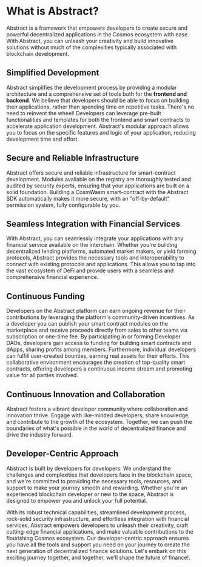 # What is Abstract?

Abstract is a framework that empowers developers to create secure and powerful decentralized applications
in the Cosmos ecosystem with ease. With Abstract, you can unleash your creativity and build innovative solutions without
much
of the complexities typically associated with blockchain development.

## Simplified Development

Abstract simplifies the development process by providing a modular architecture and a comprehensive set of tools both
for
the **frontend and backend**. We believe that developers should be able to focus on building their applications, rather
than
spending time on repetitive tasks. There's no need to reinvent the wheel! Developers can leverage pre-built
functionalities
and templates for both the frontend and smart contracts to accelerate application development. Abstract's modular
approach
allows you to focus on the specific features and logic of your application, reducing development time and effort.

## Secure and Reliable Infrastructure

Abstract offers secure and reliable infrastructure for smart-contract development. Modules available on the registry are
thoroughly tested and audited by security experts, ensuring that your applications are built on a solid foundation.
Building a CosmWasm smart-contract with the Abstract SDK automatically makes it more secure, with an "off-by-default"
permission system, fully configurable by you.

## Seamless Integration with Financial Services

With Abstract, you can seamlessly integrate your applications with any financial service available on the interchain.
Whether you're
building decentralized lending platforms, automated market makers, or yield farming protocols, Abstract provides the
necessary tools and interoperability to connect with existing protocols and applications. This allows you to tap
into the vast ecosystem of DeFi and provide users with a seamless and comprehensive financial experience.

## Continuous Funding

Developers on the Abstract platform can earn ongoing revenue for their contributions by leveraging the platform's
community-driven incentives. As a developer you can publish your smart contract modules on the marketplace and receive
proceeds directly from sales to other teams via subscription or one-time fee. By participating in or forming Developer
DAOs,
developers gain access to funding for building smart contracts and dApps, sharing profits among members. Furthermore,
individual developers can fulfill user-created bounties, earning real assets for their efforts. This collaborative
environment
encourages the creation of top-quality smart contracts, offering developers a continuous income stream and promoting
value for all parties involved.

## Continuous Innovation and Collaboration

Abstract fosters a vibrant developer community where collaboration and innovation thrive. Engage with like-minded
developers, share knowledge, and contribute to the growth of the ecosystem. Together, we can push the boundaries of
what's possible in the world of decentralized finance and drive the industry forward.

## Developer-Centric Approach

Abstract is built by developers for developers. We understand the challenges and complexities that developers
face in the blockchain space, and we're committed to providing the necessary tools, resources, and support to make your
journey smooth and rewarding. Whether you're an experienced blockchain developer or new to the space, Abstract is
designed to empower you and unlock your full potential.

With its robust technical capabilities, streamlined development process, rock-solid security infrastructure, and
effortless integration with financial services, Abstract empowers developers to unleash their creativity, craft
cutting-edge financial applications, and make valuable contributions to the flourishing Cosmos ecosystem. Our
developer-centric
approach ensures you have all the tools and support you need on your journey to create the next generation of
decentralized
finance solutions. Let's embark on this exciting journey together, and together, we'll shape the future of finance!.
